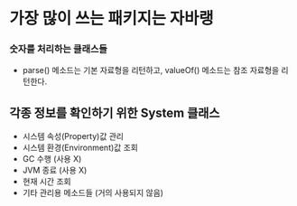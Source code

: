# 가장 많이 쓰는 패키지는 자바랭
### 숫자를 처리하는 클래스들
- parse() 메소드는 기본 자료형을 리턴하고, valueOf() 메소드는 참조 자료형을 리턴한다.

## 각종 정보를 확인하기 위한 System 클래스
- 시스템 속성(Property)값 관리
- 시스템 환경(Environment)값 조회
- GC 수행 (사용 X)
- JVM 종료 (사용 X)
- 현재 시간 조회
- 기타 관리용 메소드들 (거의 사용되지 않음)
